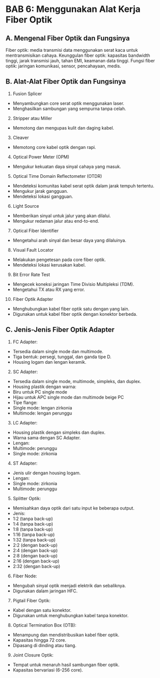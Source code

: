 # BAB 6: Menggunakan Alat Kerja Fiber Optik

## A. Mengenal Fiber Optik dan Fungsinya
Fiber optik: media transmisi data menggunakan serat kaca untuk mentransmisikan cahaya.
Keunggulan fiber optik: kapasitas bandwidth tinggi, jarak transmisi jauh, tahan EMI, keamanan data tinggi.
Fungsi fiber optik: jaringan komunikasi, sensor, pencahayaan, medis.

## B. Alat-Alat Fiber Optik dan Fungsinya
1. Fusion Splicer
- Menyambungkan core serat optik menggunakan laser.
- Menghasilkan sambungan yang sempurna tanpa celah.

2. Stripper atau Miller
- Memotong dan mengupas kulit dan daging kabel.

3. Cleaver
- Memotong core kabel optik dengan rapi.

4. Optical Power Meter (OPM)
- Mengukur kekuatan daya sinyal cahaya yang masuk.

5. Optical Time Domain Reflectometer (OTDR)
- Mendeteksi komunitas kabel serat optik dalam jarak tempuh tertentu.
- Mengukur jarak gangguan.
-  Mendeteksi lokasi gangguan.

6. Light Source
- Memberikan sinyal untuk jalur yang akan dilalui.
- Mengukur redaman jalur atau end-to-end.

7. Optical Fiber Identifier
- Mengetahui arah sinyal dan besar daya yang dilaluinya.

8. Visual Fault Locator
- Melakukan pengetesan pada core fiber optik.
- Mendeteksi lokasi kerusakan kabel.

9. Bit Error Rate Test
- Mengecek koneksi jaringan Time Divisio Multipleksi (TDM).
- Mengetahui TX atau RX yang error.

10. Fiber Optik Adapter
- Menghubungkan kabel fiber optik satu dengan yang lain.
- Digunakan untuk kabel fiber optik dengan konektor berbeda.

## C. Jenis-Jenis Fiber Optik Adapter

1. FC Adapter:
- Tersedia dalam single mode dan multimode.
- Tiga bentuk: persegi, tunggal, dan ganda tipe D.
- Housing logam dan lengan keramik.

2. SC Adapter:
- Tersedia dalam single mode, multimode, simpleks, dan duplex.
- Housing plastik dengan warna:
 - Biru untuk PC single mode
 - Hijau untuk APC single mode dan multimode beige PC
- Tipe flange:
 - Single mode: lengan zirkonia
 - Multimode: lengan perunggu 

3. LC Adapter:
- Housing plastik dengan simpleks dan duplex.
- Warna sama dengan SC Adapter.
- Lengan:
 - Multimode: perunggu
 - Single mode: zirkonia 

4. ST Adapter:
- Jenis ulir dengan housing logam.
- Lengan: 
 - Single mode: zirkonia
 - Multimode: perunggu 

5. Splitter Optik:
- Memisahkan daya optik dari satu input ke beberapa output.
- Jenis: 
 - 1:2 (tanpa back-up)
 - 1:4 (tanpa back-up)
 - 1:8 (tanpa back-up)
 - 1:16 (tanpa back-up)
 - 1:32 (tanpa back-up)
 - 2:2 (dengan back-up)
 - 2:4 (dengan back-up)
 - 2:8 (dengan back-up)
 - 2:16 (dengan back-up)
 - 2:32 (dengan back-up) 

6. Fiber Node:
- Mengubah sinyal optik menjadi elektrik dan sebaliknya.
- Digunakan dalam jaringan HFC.

7. Pigtail Fiber Optik:
- Kabel dengan satu konektor.
- Digunakan untuk menghubungkan kabel tanpa konektor.

8. Optical Termination Box (OTB):
- Menampung dan mendistribusikan kabel fiber optik.
- Kapasitas hingga 72 core.
- Dipasang di dinding atau tiang.

9. Joint Closure Optik:
- Tempat untuk menaruh hasil sambungan fiber optik.
- Kapasitas bervariasi (6-256 core).
